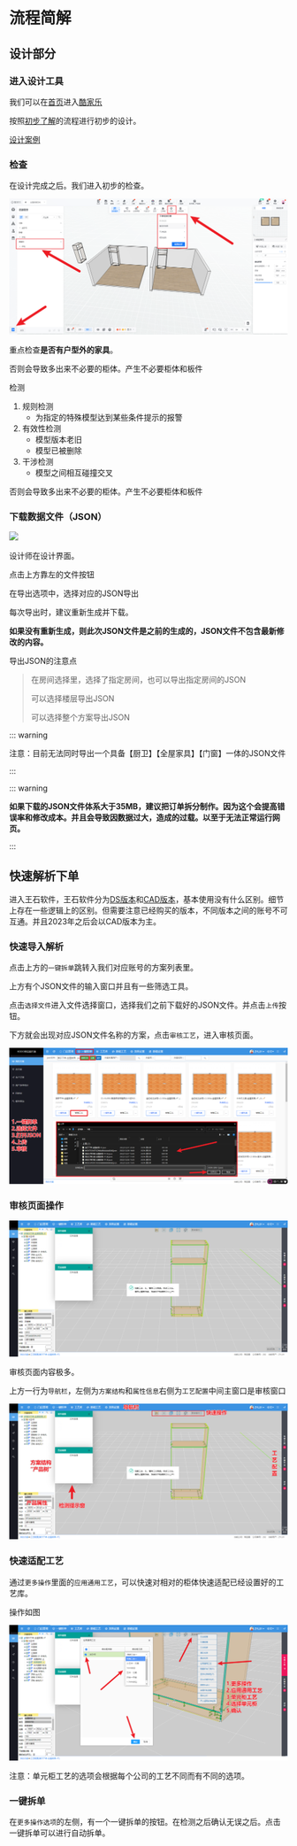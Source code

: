 # 流程简解
## 设计部分

### 进入设计工具

我们可以在[首页](https://www.kodocode.cn/)进入[酷家乐](https://www.kujiale.com/)

按照[初步了解](../start/初步了解.md#创建项目及画图)的流程进行初步的设计。

[设计案例]()

### 检查

在设计完成之后。我们进入初步的检查。

![](../picture/start/下单前检查.png)

重点检查**是否有户型外的家具**。

否则会导致多出来不必要的柜体。产生不必要柜体和板件

检测

1. 规则检测
   - 为指定的特殊模型达到某些条件提示的报警
2. 有效性检测
   - 模型版本老旧
   - 模型已被删除
3. 干涉检测
   - 模型之间相互碰撞交叉

否则会导致多出来不必要的柜体。产生不必要柜体和板件

### 下载数据文件（JSON）

![](../picture/start/JSON操作.gif)

设计师在设计界面。

点击上方靠左的文件按钮

在导出选项中，选择对应的JSON导出

每次导出时，建议重新生成并下载。

**如果没有重新生成，则此次JSON文件是之前的生成的，JSON文件不包含最新修改的内容。**

导出JSON的注意点

> 在房间选择里，选择了指定房间，也可以导出指定房间的JSON
>
> 可以选择楼层导出JSON
>
> 可以选择整个方案导出JSON

::: warning

注意：目前无法同时导出一个具备【厨卫】【全屋家具】【门窗】一体的JSON文件

:::

::: warning

**如果下载的JSON文件体系大于35MB，建议把订单拆分制作。因为这个会提高错误率和修改成本。并且会导致因数据过大，造成的过载。以至于无法正常运行网页。**

:::

## 快速解析下单

进入王石软件，王石软件分为[DS版本](https://ds.wongshek.cn/a)和[CAD版本](https://cad.wongshek.cn/a)，基本使用没有什么区别。细节上存在一些逻辑上的区别。但需要注意已经购买的版本，不同版本之间的账号不可互通。并且2023年之后会以CAD版本为主。

### 快速导入解析

点击上方的`一键拆单`跳转入我们对应账号的方案列表里。

上方有个JSON文件的输入窗口并且有一些筛选工具。

点击`选择文件`进入文件选择窗口，选择我们之前下载好的JSON文件。并点击`上传`按钮。

下方就会出现对应JSON文件名称的方案，点击`审核工艺`，进入审核页面。

![](../picture/start/上传JSON.png)

### 审核页面操作

![](../picture/start/审核界面.png)

审核页面内容极多。

上方一行为`导航栏`，左侧为`方案结构`和`属性信息`右侧为`工艺配置`中间主窗口是审核窗口

![](../picture/start/审核界面2.png)

### 快速适配工艺

通过`更多操作`里面的`应用通用工艺`，可以快速对相对的柜体快速适配已经设置好的工艺库。

操作如图

![](../picture/start/应用通用工艺.png)

注意：单元柜工艺的选项会根据每个公司的工艺不同而有不同的选项。

### 一键拆单

在`更多操作选项`的左侧，有一个一键拆单的按钮。在检测之后确认无误之后。点击一键拆单可以进行自动拆单。
